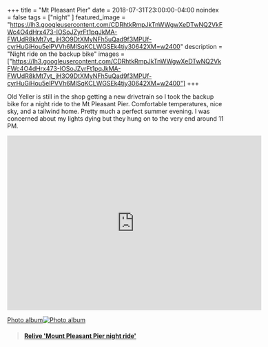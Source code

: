 +++
title =  "Mt Pleasant Pier"
date = 2018-07-31T23:00:00-04:00
noindex = false
tags = ["night" ]
featured_image = "https://lh3.googleusercontent.com/CDRhtkRmpJkTnWWgwXeDTwNQ2VkFWc4O4dHrx473-IOSoJZyrFt1pqJkMA-FWUdR8kMt7yt_jH3O9DtXMyNFh5uQad9f3MPUf-cyrHuGiHou5elPVVh6MlSqKCLWGSEk4tiy30642XM=w2400"
description = "Night ride on the backup bike"
images = ["https://lh3.googleusercontent.com/CDRhtkRmpJkTnWWgwXeDTwNQ2VkFWc4O4dHrx473-IOSoJZyrFt1pqJkMA-FWUdR8kMt7yt_jH3O9DtXMyNFh5uQad9f3MPUf-cyrHuGiHou5elPVVh6MlSqKCLWGSEk4tiy30642XM=w2400"]
+++

Old Yeller is still in the shop getting a new drivetrain so I took the backup bike for a night ride to the Mt Pleasant Pier. Comfortable temperatures, nice sky, and a tailwind home. Pretty much a perfect summer evening. I was concerned about my lights dying but they hung on to the very end around 11 PM.


<iframe height='405' width='590' frameborder='0' allowtransparency='true' scrolling='no' src='https://www.strava.com/activities/1741496523/embed/5e2a39ee56800a8fb5199fa9815687cd8c1ae04b'></iframe>

 [Photo album![Photo album](https://lh3.googleusercontent.com/ovrxeLFpEMt79qa49sE79KsXcx7jAQ8icwyR5NGLZWM2hIT32PwOlZIHz4DptCSLC8V4b4wkQn6BP2O-mFYa_mDuZZg_aWBTsRBjC5So7E6-NkEUuJVic3Vdm-EzkXEcws2BsRpZsN0=w2400)](https://photos.app.goo.gl/YDk7jtLWvPvvTWbM6)


 <blockquote class="embedly-card" data-card-controls="0" data-card-key="f1631a41cb254ca5b035dc5747a5bd75"><h4><a href="https://www.relive.cc/view/1741496523?r=embed-site">Relive 'Mount Pleasant Pier night ride'</a></h4></blockquote>
         <script async src="//cdn.embedly.com/widgets/platform.js" charset="UTF-8"></script>

